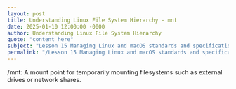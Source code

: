 ```yaml
---
layout: post
title: Understanding Linux File System Hierarchy - mnt
date: 2025-01-10 12:00:00 -0000
author: Understanding Linux File System Hierarchy
quote: "content here"
subject: "Lesson 15 Managing Linux and macOS standards and specifications"
permalink: "/Lesson 15 Managing Linux and macOS standards and specifications/Understanding Linux File System Hierarchy/Understanding Linux File System Hierarchy - mnt"
---
```


/mnt: A mount point for temporarily mounting filesystems such as external drives or network shares.
